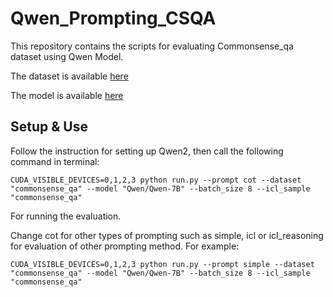 # Qwen_Prompting_CSQA

This repository contains the scripts for evaluating Commonsense_qa dataset using Qwen Model.

The dataset is available [here](https://huggingface.co/datasets/tau/commonsense_qa)

The model is available [here](https://huggingface.co/Qwen/Qwen-7B)


## Setup & Use

Follow the instruction for setting up Qwen2, then call the following command in terminal:

```
CUDA_VISIBLE_DEVICES=0,1,2,3 python run.py --prompt cot --dataset "commonsense_qa" --model "Qwen/Qwen-7B" --batch_size 8 --icl_sample "commonsense_qa"
```

For running the evaluation.

Change cot for other types of prompting such as simple, icl or icl_reasoning for evaluation of other prompting method. For example:

```
CUDA_VISIBLE_DEVICES=0,1,2,3 python run.py --prompt simple --dataset "commonsense_qa" --model "Qwen/Qwen-7B" --batch_size 8 --icl_sample "commonsense_qa"
```
